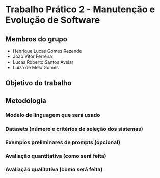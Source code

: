 # Trabalho Prático 2 - Manutenção e Evolução de Software

## Membros do grupo
- Henrique Lucas Gomes Rezende
- Joao Vitor Ferreira
- Lucas Roberto Santos Avelar
- Luiza de Melo Gomes

## Objetivo do trabalho

## Metodologia

### Modelo de linguagem que será usado
### Datasets (número e critérios de seleção dos sistemas)
### Exemplos preliminares de prompts (opcional)
### Avaliação quantitativa (como será feita)
### Avaliação qualitativa (como será feita)
